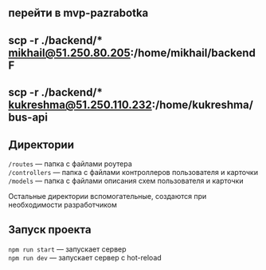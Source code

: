 ## перейти в mvp-pazrabotka
## scp -r ./backend/* mikhail@51.250.80.205:/home/mikhail/backendF
## scp -r ./backend/* kukreshma@51.250.110.232:/home/kukreshma/bus-api

## Директории

`/routes` — папка с файлами роутера  
`/controllers` — папка с файлами контроллеров пользователя и карточки   
`/models` — папка с файлами описания схем пользователя и карточки  
  
Остальные директории вспомогательные, создаются при необходимости разработчиком

## Запуск проекта

`npm run start` — запускает сервер   
`npm run dev` — запускает сервер с hot-reload
